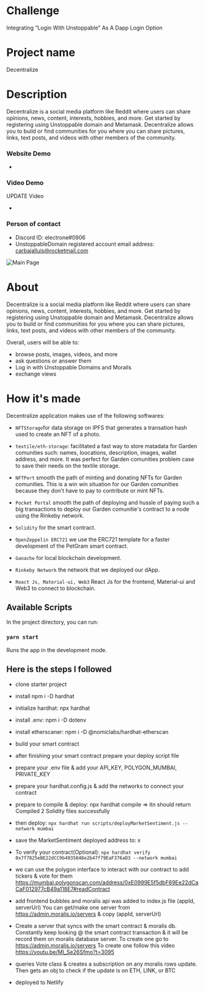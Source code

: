 # Challenge

Integrating “Login With Unstoppable” As A Dapp Login Option

# Project name

Decentralize

# Description

Decentralize is a social media platform like Reddit where users can share opinions, news, content, interests, hobbies, and more. Get started by registering using Unstoppable domain and Metamask. Decentralize allows you to build or find communities for you where you can share pictures, links, text posts, and videos with other members of the community.

### Website Demo

-

### Video Demo

UPDATE Video

-

### Person of contact

- Discord ID: electrone#0906
- UnstoppableDomain registered account email address: carbajalluis@rocketmail.com

![Main Page](https://raw.githubusercontent.com/electrone901/Art-Plus-Food-unstoppable-domain/main/preview?token=GHSAT0AAAAAABRPZ4RYLIMOVJIAWPKABUO2YQG4IRA)

# About

Decentralize is a social media platform like Reddit where users can share opinions, news, content, interests, hobbies, and more. Get started by registering using Unstoppable domain and Metamask. Decentralize allows you to build or find communities for you where you can share pictures, links, text posts, and videos with other members of the community.

Overall, users will be able to:

- browse posts, images, videos, and more
- ask questions or answer them
- Log in with Unstoppable Domains and Moralis
- exchange views


# How it's made

Decentralize application makes use of the following softwares:

- `NFTStorage`for data storage on IPFS that generates a transation hash used to create an NFT of a photo.

- `textile/eth-storage`: facilitated a fast way to store matadata for Garden comunities such: names, loocations, description, images, wallet address, and more. It was perfect for Garden comunities problem case to save their needs on the textile storage.

- `NFTPort` smooth the path of minting and donating NFTs for Garden comunities. This is a win win situation for our Garden comunities because they don't have to pay to contribute or mint NFTs.

- `Pocket Portal` smooth the path of deploying and hussle of paying such a big transactions to deploy our Garden comunitie's contract to a node using the Rinkeby network.

- `Solidity` for the smart contract.

- `OpenZeppelin ERC721` we use the ERC721 template for a faster development of the PetGram smart contract.

- `Ganache` for local blockchain development.

- `Rinkeby Network` the network that we deployed our dApp.

- `React Js, Material-ui, Web3` React Js for the frontend, Material-ui and Web3 to connect to blockchain.



## Available Scripts
In the project directory, you can run:

### `yarn start`

Runs the app in the development mode.


## Here is the steps I followed

- clone starter project
- install npm i -D hardhat
- initialize hardhat: npx hardhat
- install .env: npm i -D dotenv
- install etherscaner: npm i -D @nomiclabs/hardhat-etherscan
- build your smart contract
- after finishing your smart contract prepare your deploy script file
- prepare your .env file & add your API_KEY, POLYGON_MUMBAI, PRIVATE_KEY
- prepare your hardhat.config.js & add the networks to connect your contract
- prepare to compile & deploy: npx hardhat compile => itn should return Compiled 2 Solidity files successfully
- then deploy: `npx hardhat run scripts/deployMarketSentiment.js --network mumbai`
- save the MarketSentiment deployed address to: x
- To verify your contract(Optional): `npx hardhat verify 0x7f7825eBE22dCC9b4935848e2b47f79EaF376aD3 --network mumbai`
- we can use the polygon interface to interact with our contract to add tickers & vote for them https://mumbai.polygonscan.com/address/0xE0999E5f5dbF69Ee22dCaCaF012977cB49a118E7#readContract
- add frontend bubbles and moralis api was added to index.js file (appId, serverUrl) You can get/make one server from https://admin.moralis.io/servers & copy (appId, serverUrl)

- Create a server that syncs with the smart contract & moralis db. Constantly keep looking @ the smart contract transaction & it will be record them on moralis database server. To create one go to https://admin.moralis.io/servers
  To create one follow this video https://youtu.be/MI_Se26Sfmo?t=3095

- queries Vote class & creates a subscription on any moralis rows update. Then gets an obj to check if the update is on ETH, LINK, or BTC

- deployed to Netlify
